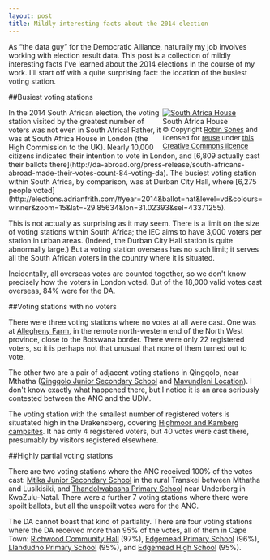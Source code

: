 ```yaml
---
layout: post
title: Mildly interesting facts about the 2014 election
---
```


As &ldquo;the data guy&rdquo; for the Democratic Alliance, naturally my job involves working with election result data. This post is a collection of mildly interesting facts I've learned about the 2014 elections in the course of my work. I'll start off with a quite surprising fact: the location of the busiest voting station.

##Busiest voting stations

<div style="float:right;padding-left:2px;width:200px;"><a href="http://www.geograph.org.uk/photo/1283508"><img src="https://upload.wikimedia.org/wikipedia/commons/thumb/5/55/South_Africa_House%2C_Trafalgar_Square_WC2_-_geograph.org.uk_-_1283508.jpg/200px-South_Africa_House%2C_Trafalgar_Square_WC2_-_geograph.org.uk_-_1283508.jpg" alt="South Africa House" /></a><br />South Africa House<br /><span style="font-size:10pt">&copy; Copyright <a href="http://www.geograph.org.uk/profile/13202">Robin Sones</a> and licensed for <a href="http://www.geograph.org.uk/reuse.php?id=1283508">reuse</a> under <a href="http://creativecommons.org/licenses/by-sa/2.0/">this Creative Commons licence</a></span></div>
In the 2014 South African election, the voting station visited by the greatest number of voters was not even in South Africa! Rather, it was at South Africa House in London (the High Commission to the UK). Nearly 10,000 citizens indicated their intention to vote in London, and [6,809 actually cast their ballots there](http://da-abroad.org/press-release/south-africans-abroad-made-their-votes-count-84-voting-da). The busiest voting station within South Africa, by comparison, was at Durban City Hall, where [6,275 people voted](http://elections.adrianfrith.com/#year=2014&ballot=nat&level=vd&colours=winner&zoom=15&lat=-29.85634&lon=31.02393&sel=43371255).

This is not actually as surprising as it may seem. There is a limit on the size of voting stations within South Africa; the IEC aims to have 3,000 voters per station in urban areas. (Indeed, the Durban City Hall station is quite abnormally large.) But a voting station overseas has no such limit; it serves all the South African voters in the country where it is situated.

Incidentally, all overseas votes are counted together, so we don't know precisely how the voters in London voted. But of the 18,000 valid votes cast overseas, 84% were for the DA.

##Voting stations with no voters

There were three voting stations where no votes at all were cast. One was at [Allegheny Farm](http://elections.adrianfrith.com/#year=2014&ballot=nat&level=vd&colours=winner&zoom=10&lat=-25.74&lon=23.087&sel=86742894), in the remote north-western end of the North West province, close to the Botswana border. There were only 22 registered voters, so it is perhaps not that unusual that none of them turned out to vote.

The other two  are a pair of adjacent voting stations in Qingqolo, near Mthatha ([Qingqolo Junior Secondary School](http://elections.adrianfrith.com/#year=2014&ballot=nat&level=vd&colours=winner&zoom=13&lat=-31.7667&lon=28.8463&sel=11590646) and [Mavundleni Location](http://elections.adrianfrith.com/#year=2014&ballot=nat&level=vd&colours=winner&zoom=13&lat=-31.7667&lon=28.8463&sel=11591322)). I don't know exactly what happened there, but I notice it is an area seriously contested between the ANC and the UDM.

The voting station with the smallest number of registered voters is situatated high in the Drakensberg, covering [Highmoor and Kamberg campsites](http://elections.adrianfrith.com/#year=2014&ballot=nat&level=vd&colours=winner&zoom=11&lat=-29.3438&lon=29.6074&sel=43773194). It has only 4 registered voters, but 40 votes were cast there, presumably by visitors registered elsewhere.

##Highly partial voting stations

There are two voting stations where the ANC received 100% of the votes cast: [Mtika Junior Secondary School](http://elections.adrianfrith.com/#year=2014&ballot=nat&level=vd&colours=winner&zoom=10&lat=-31.277&lon=29.134&sel=11580724) in the rural Transkei between Mthatha and Lusikisiki, and [Thandolwabasha Primary School](http://elections.adrianfrith.com/#year=2014&ballot=nat&level=vd&colours=winner&zoom=10&lat=-29.73&lon=29.748&sel=43774296) near Underberg in KwaZulu-Natal. There were a further 7 voting stations where there were spoilt ballots, but all the unspoilt votes were for the ANC.

The DA cannot boast that kind of partiality. There are four voting stations where the DA received more than 95% of the votes, all of them in Cape Town: [Richwood Community Hall](http://elections.adrianfrith.com/#year=2014&ballot=nat&level=vd&colours=winner&zoom=12&lat=-33.8541&lon=18.5383&sel=97140012) (97%), [Edgemead Primary School](http://elections.adrianfrith.com/#year=2014&ballot=nat&level=vd&colours=winner&zoom=12&lat=-33.8541&lon=18.5383&sel=97140045) (96%), [Llandudno Primary School](http://elections.adrianfrith.com/#year=2014&ballot=nat&level=vd&colours=winner&zoom=12&lat=-33.9911&lon=18.3955&sel=97131078) (95%), and [Edgemead High School](http://elections.adrianfrith.com/#year=2014&ballot=nat&level=vd&colours=winner&zoom=12&lat=-33.8541&lon=18.5383&sel=97140056) (95%).
